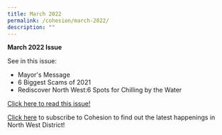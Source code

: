 ```yaml
---
title: March 2022
permalink: /cohesion/march-2022/
description: ""
---
```

**March 2022 Issue** 

See in this issue:

*   Mayor's Message
*   6 Biggest Scams of 2021
*   Rediscover North West:6 Spots for Chilling by the Water

[Click here to read this issue!](https://www-cdc-gov-sg-admin.cwp.sg/docs/librariesprovider4/documents-nwcdc/cohesion/biggest-scams-of-2021-and-how-to-spot-them-cohesion-mar-2022.pdf?sfvrsn=2fe5e560_2)  
  
[Click here](https://form.gov.sg/#!/630866290405b700128d6e53) to subscribe to Cohesion to find out the latest happenings in North West District!